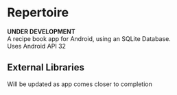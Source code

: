 # Repertoire

**UNDER DEVELOPMENT**<br>
A recipe book app for Android, using an SQLite Database.<br>
Uses Android API 32<br>

## External Libraries
Will be updated as app comes closer to completion
